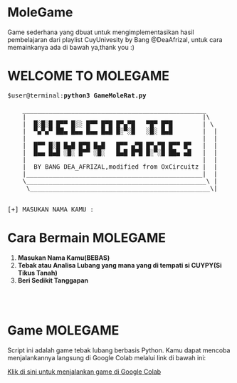 # MoleGame
Game sederhana yang dbuat untuk mengimplementasikan hasil pembelajaran dari playlist CuyUnivesity by Bang @DeaAfrizal, untuk cara memainkanya ada di bawah ya,thank you :)

# WELCOME TO MOLEGAME

<pre>
$user@terminal:<b>python3 GameMoleRat.py</b>

    _________________________________________________
    |                                               |\ 
    |  █░█░█ █▀▀ █░░ █▀▀ █▀█ █▀▄▀█   ▀█▀ █▀█        | \ 
    |  ▀▄▀▄▀ ██▄ █▄▄ █▄▄ █▄█ █░▀░█   ░█░ █▄█        |  |
    |                                               |  |  
    |  █▀▀ █░█ █▄█ █▀█ █▄█   █▀▀ ▄▀█ █▀▄▀█ █▀▀ █▀   |  |
    |  █▄▄ █▄█ ░█░ █▀▀ ░█░   █▄█ █▀█ █░▀░█ ██▄ ▄█   |  |
    |                                               |  |
    |  BY BANG DEA_AFRIZAL,modified from OxCircuitz |  |
    |_______________________________________________|  |
    \________________________________________________\ |
     \________________________________________________\|
    
      
[+] MASUKAN NAMA KAMU :
</pre>

# Cara Bermain MOLEGAME
<ol>
    <li><b>Masukan Nama Kamu(BEBAS)</b></li>
    <li><b>Tebak atau Analisa Lubang yang mana yang di tempati si CUYPY(Si Tikus Tanah)</b></li>
    <li><b>Beri Sedikit Tanggapan</b></li>
</ol>
<br>
<br>


# Game MOLEGAME
Script ini adalah game tebak lubang berbasis Python. Kamu dapat mencoba menjalankannya langsung di Google Colab melalui link di bawah ini:

[Klik di sini untuk menjalankan game di Google Colab](https://colab.research.google.com/drive/1n7bqvy1QxBf0PdfJKLAlJ7QtMFtYJKIc?usp=sharing)
